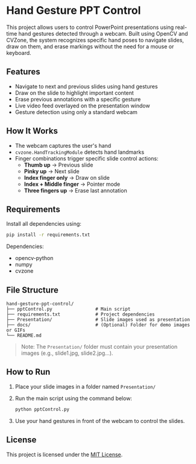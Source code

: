 # Hand Gesture PPT Control

This project allows users to control PowerPoint presentations using real-time hand gestures detected through a webcam. Built using OpenCV and CVZone, the system recognizes specific hand poses to navigate slides, draw on them, and erase markings without the need for a mouse or keyboard.

## Features

- Navigate to next and previous slides using hand gestures  
- Draw on the slide to highlight important content  
- Erase previous annotations with a specific gesture  
- Live video feed overlayed on the presentation window  
- Gesture detection using only a standard webcam  

## How It Works

- The webcam captures the user's hand  
- `cvzone.HandTrackingModule` detects hand landmarks  
- Finger combinations trigger specific slide control actions:
  - **Thumb up** → Previous slide  
  - **Pinky up** → Next slide  
  - **Index finger only** → Draw on slide  
  - **Index + Middle finger** → Pointer mode  
  - **Three fingers up** → Erase last annotation  

## Requirements

Install all dependencies using:

```bash
pip install -r requirements.txt
````

Dependencies:

* opencv-python
* numpy
* cvzone

## File Structure

```
hand-gesture-ppt-control/
├── pptControl.py                # Main script
├── requirements.txt             # Project dependencies
├── Presentation/                # Slide images used as presentation
├── docs/                        # (Optional) Folder for demo images or GIFs
└── README.md
```

> Note: The `Presentation/` folder must contain your presentation images (e.g., slide1.jpg, slide2.jpg...).

## How to Run

1. Place your slide images in a folder named `Presentation/`
2. Run the main script using the command below:

   ```bash
   python pptControl.py
   ```
3. Use your hand gestures in front of the webcam to control the slides.

## License

This project is licensed under the [MIT License](LICENSE).

```
